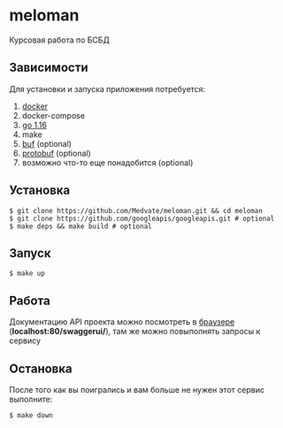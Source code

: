 # meloman
Курсовая работа по БСБД

## Зависимости
Для установки и запуска приложения потребуется:
1) [docker](https://www.docker.com)
2) docker-compose
3) [go 1.16](https://golang.org)
4) make
5) [buf](https://github.com/bufbuild/buf) (optional)
6) [protobuf](https://developers.google.com/protocol-buffers/docs/downloads) (optional)
7) возможно что-то еще понадобится (optional)

## Установка
```
$ git clone https://github.com/Medvate/meloman.git && cd meloman
$ git clone https://github.com/googleapis/googleapis.git # optional
$ make deps && make build # optional
```
## Запуск
```
$ make up
```

## Работа
Документацию API проекта можно посмотреть в [браузере](http://localhost:80/swaggerui/)  (__localhost:80/swaggerui/__), там же можно повыполнять запросы к сервису

## Остановка
После того как вы поигрались и вам больше не нужен этот сервис выполните:
```
$ make down
```